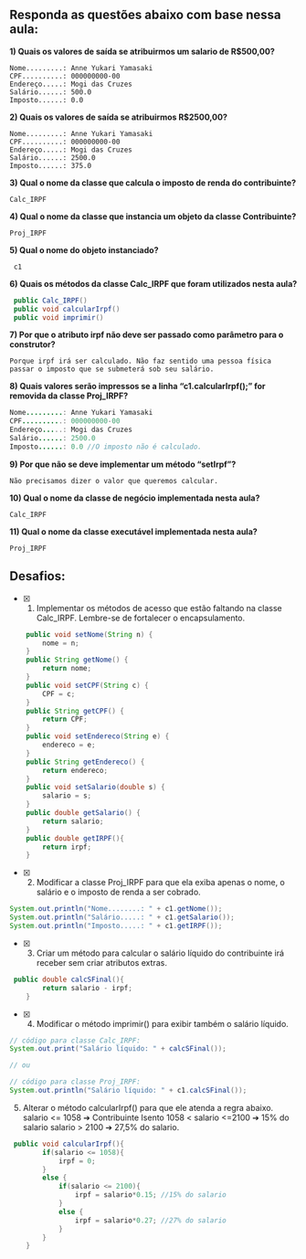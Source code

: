 ## Responda as questões abaixo com base nessa aula:
**1) Quais os valores de saída se atribuirmos um salario de R$500,00?**
```
Nome.........: Anne Yukari Yamasaki
CPF..........: 000000000-00
Endereço.....: Mogi das Cruzes
Salário......: 500.0
Imposto......: 0.0
```
**2) Quais os valores de saída se atribuirmos R$2500,00?**
```
Nome.........: Anne Yukari Yamasaki
CPF..........: 000000000-00
Endereço.....: Mogi das Cruzes
Salário......: 2500.0
Imposto......: 375.0
```
**3) Qual o nome da classe que calcula o imposto de renda do contribuinte?**
```
Calc_IRPF
```
**4) Qual o nome da classe que instancia um objeto da classe Contribuinte?**
```
Proj_IRPF
```
**5) Qual o nome do objeto instanciado?**
```
 c1 
```
**6) Quais os métodos da classe Calc_IRPF que foram utilizados nesta aula?**
```Java
 public Calc_IRPF()
 public void calcularIrpf()
 public void imprimir()
```
**7) Por que o atributo irpf não deve ser passado como parâmetro para o construtor?**
```
Porque irpf irá ser calculado. Não faz sentido uma pessoa física passar o imposto que se submeterá sob seu salário.
```
**8) Quais valores serão impressos se a linha “c1.calcularIrpf();” for removida da 
classe Proj_IRPF?**
```Java
Nome.........: Anne Yukari Yamasaki
CPF..........: 000000000-00
Endereço.....: Mogi das Cruzes
Salário......: 2500.0
Imposto......: 0.0 //O imposto não é calculado.
```
**9) Por que não se deve implementar um método “setIrpf”?**
```
Não precisamos dizer o valor que queremos calcular. 
```
**10) Qual o nome da classe de negócio implementada nesta aula?**
```
Calc_IRPF
```
**11) Qual o nome da classe executável implementada nesta aula?** 
```
Proj_IRPF
```
## Desafios:
- [x] 1) Implementar os métodos de acesso que estão faltando na classe Calc_IRPF. 
Lembre-se de fortalecer o encapsulamento. 
```Java
    public void setNome(String n) {
        nome = n;
    }
    public String getNome() {
        return nome;
    }
    public void setCPF(String c) {
        CPF = c;
    }
    public String getCPF() {
        return CPF;
    }
    public void setEndereco(String e) {
        endereco = e;
    }
    public String getEndereco() {
        return endereco;
    }
    public void setSalario(double s) {
        salario = s;
    }
    public double getSalario() {
        return salario;
    }
    public double getIRPF(){
        return irpf;
    }
```
- [x] 2) Modificar a classe Proj_IRPF para que ela exiba apenas o nome, o salário e 
o imposto de renda a ser cobrado.
```Java
System.out.println("Nome........: " + c1.getNome()); 
System.out.println("Salário.....: " + c1.getSalario());
System.out.println("Imposto.....: " + c1.getIRPF());
```
- [x] 3) Criar um método para calcular o salário líquido do contribuinte irá receber sem 
criar atributos extras.
```Java
 public double calcSFinal(){
        return salario - irpf;
    }
```
- [x] 4) Modificar o método imprimir() para exibir também o salário líquido.
```Java
// código para classe Calc_IRPF:
System.out.print("Salário líquido: " + calcSFinal());

// ou

// código para classe Proj_IRPF:
System.out.println("Salário líquido: " + c1.calcSFinal());
```
5) Alterar o método calcularIrpf() para que ele atenda a regra abaixo.
salario <= 1058 ➔ Contribuinte Isento
1058 < salario <=2100 ➔ 15% do salario
salario > 2100 ➔ 27,5% do salario.
```Java
 public void calcularIrpf(){
        if(salario <= 1058){
            irpf = 0;
        }
        else {
            if(salario <= 2100){
                irpf = salario*0.15; //15% do salario
            }
            else {
                irpf = salario*0.27; //27% do salario
            }
        }
    }
```
